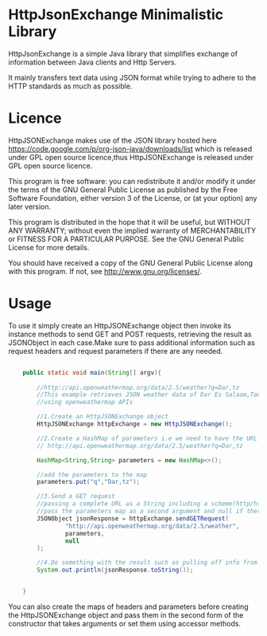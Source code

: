 HttpJsonExchange Minimalistic Library
===============================

HttpJsonExchange is a simple Java library that simplifies
exchange of information between Java clients and Http Servers.

It mainly transfers text data using JSON format while trying to adhere
to the HTTP standards as much as possible.

Licence
===============================
HttpJSONExchange  makes use of the JSON library hosted here 
https://code.google.com/p/org-json-java/downloads/list
which is released under GPL open source licence,thus HttpJSONExchange
is released under GPL open source licence.


 This program is free software: you can redistribute it and/or modify
 it under the terms of the GNU General Public License as published by
 the Free Software Foundation, either version 3 of the License, or
 (at your option) any later version.

 This program is distributed in the hope that it will be useful,
 but WITHOUT ANY WARRANTY; without even the implied warranty of
 MERCHANTABILITY or FITNESS FOR A PARTICULAR PURPOSE.  See the
 GNU General Public License for more details.

 You should have received a copy of the GNU General Public License
 along with this program.  If not, see <http://www.gnu.org/licenses/>.



Usage
================================

To use it simply create an HttpJSONExchange object then invoke its instance
methods to send GET and POST requests, retrieving the result as JSONObject 
in each case.Make sure to pass additional information such as request headers 
and request parameters if there are any needed.


```Java

    public static void main(String[] argv){
    
        //http://api.openweathermap.org/data/2.5/weather?q=Dar,tz
        //This example retrieves JSON weather data of Dar Es Salaam,Tanzania
        //using openweathermap APIs

        //1.Create an HttpJSONExchange object
        HttpJSONExchange httpExchange = new HttpJSONExchange();

        //2.Create a HashMap of parameters i.e we need to have the URL below
        // http://api.openweathermap.org/data/2.5/weather?q=Dar,tz

        HashMap<String,String> parameters = new HashMap<>();

        //add the parameters to the map
        parameters.put("q","Dar,tz");

        //3.Send a GET request
        //passing a complete URL as a String including a scheme(http/https) and a domain name
        //pass the parameters map as a second argument and null if there are no additional request headers
        JSONObject jsonResponse = httpExchange.sendGETRequest(
                "http://api.openweathermap.org/data/2.5/weather",
                parameters,
                null
        );

        //4.Do something with the result such as pulling off info from the returned JSON object
        System.out.println(jsonResponse.toString());


    }

``` 

You can also create the maps of headers and parameters before creating the HttpJSONExchange object 
and pass them in the second form of the constructor that takes arguments or set them using accessor methods.